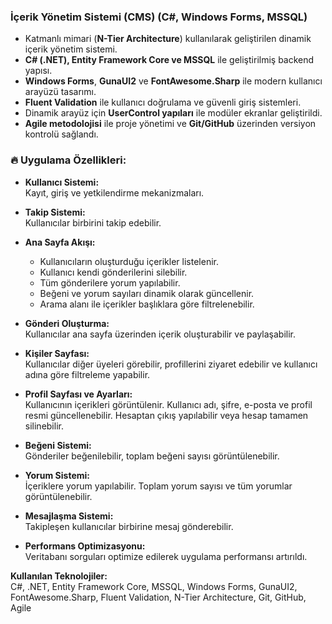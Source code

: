 ### İçerik Yönetim Sistemi (CMS) (C#, Windows Forms, MSSQL)

- Katmanlı mimari (**N-Tier Architecture**) kullanılarak geliştirilen dinamik içerik yönetim sistemi.
- **C# (.NET), Entity Framework Core ve MSSQL** ile geliştirilmiş backend yapısı.
- **Windows Forms**, **GunaUI2** ve **FontAwesome.Sharp** ile modern kullanıcı arayüzü tasarımı.
- **Fluent Validation** ile kullanıcı doğrulama ve güvenli giriş sistemleri.
- Dinamik arayüz için **UserControl yapıları** ile modüler ekranlar geliştirildi.
- **Agile metodolojisi** ile proje yönetimi ve **Git/GitHub** üzerinden versiyon kontrolü sağlandı.

### 🔥 Uygulama Özellikleri:
- **Kullanıcı Sistemi:**  
  Kayıt, giriş ve yetkilendirme mekanizmaları.

- **Takip Sistemi:**  
  Kullanıcılar birbirini takip edebilir.

- **Ana Sayfa Akışı:**  
  - Kullanıcıların oluşturduğu içerikler listelenir.  
  - Kullanıcı kendi gönderilerini silebilir.  
  - Tüm gönderilere yorum yapılabilir.  
  - Beğeni ve yorum sayıları dinamik olarak güncellenir.  
  - Arama alanı ile içerikler başlıklara göre filtrelenebilir.

- **Gönderi Oluşturma:**  
  Kullanıcılar ana sayfa üzerinden içerik oluşturabilir ve paylaşabilir.

- **Kişiler Sayfası:**  
  Kullanıcılar diğer üyeleri görebilir, profillerini ziyaret edebilir ve kullanıcı adına göre filtreleme yapabilir.

- **Profil Sayfası ve Ayarları:**  
  Kullanıcının içerikleri görüntülenir. Kullanıcı adı, şifre, e-posta ve profil resmi güncellenebilir. Hesaptan çıkış yapılabilir veya hesap tamamen silinebilir.

- **Beğeni Sistemi:**  
  Gönderiler beğenilebilir, toplam beğeni sayısı görüntülenebilir.

- **Yorum Sistemi:**  
  İçeriklere yorum yapılabilir. Toplam yorum sayısı ve tüm yorumlar görüntülenebilir.

- **Mesajlaşma Sistemi:**  
  Takipleşen kullanıcılar birbirine mesaj gönderebilir.

- **Performans Optimizasyonu:**  
  Veritabanı sorguları optimize edilerek uygulama performansı artırıldı.

**Kullanılan Teknolojiler:**  
C#, .NET, Entity Framework Core, MSSQL, Windows Forms, GunaUI2, FontAwesome.Sharp, Fluent Validation, N-Tier Architecture, Git, GitHub, Agile
